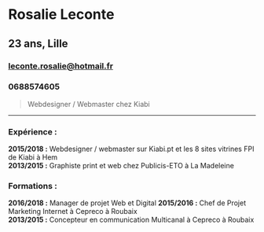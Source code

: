 # Rosalie Leconte
## 23 ans, Lille
### leconte.rosalie@hotmail.fr
### 0688574605

> Webdesigner / Webmaster chez Kiabi

<hr>

### Expérience :

**2015/2018 :** Webdesigner / webmaster sur Kiabi.pt et les 8 sites vitrines FPI de Kiabi à Hem
<br>
**2013/2015 :** Graphiste print et web chez Publicis-ETO à La Madeleine

### Formations :

**2016/2018 :** Manager de projet Web et Digital
**2015/2016 :** Chef de Projet Marketing Internet à Cepreco à Roubaix
<br>
**2013/2015 :**  Concepteur en communication Multicanal à Cepreco à Roubaix
